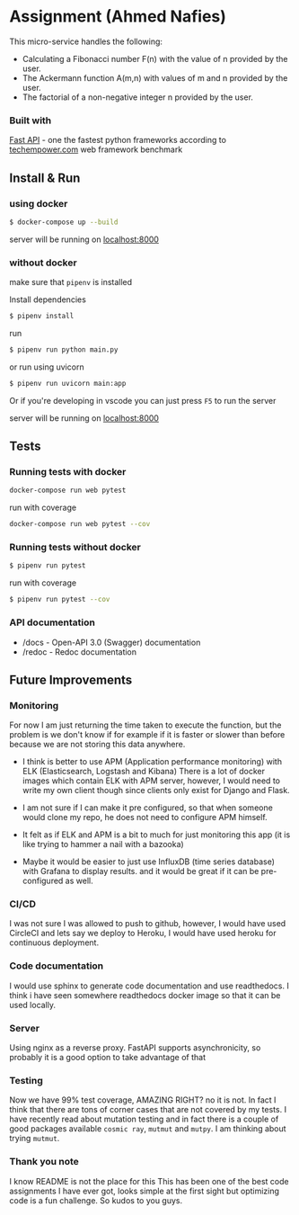 
# Assignment (Ahmed Nafies)

This micro-service handles the following:
* Calculating a Fibonacci number F(n) with the value of n provided by the user.
* The Ackermann function A(m,n) with values of m and n provided by the user.
* The factorial of a non-negative integer n provided by the user.

### Built with

[Fast API](https://fastapi.tiangolo.com/) - one the fastest python frameworks according to [techempower.com](https://www.techempower.com/benchmarks/#section=data-r18&hw=ph&test=db&l=zijzen-f) web framework benchmark 

## Install & Run

### using docker

```sh
$ docker-compose up --build
```
server will be running on [localhost:8000](http://localhost:8000)

### without docker

make sure that `pipenv` is installed

Install dependencies
```sh
$ pipenv install
```

run
```sh
$ pipenv run python main.py
```

or run using uvicorn

```sh
$ pipenv run uvicorn main:app
```
Or if you're developing in vscode you can just press `F5` to run the server

server will be running on [localhost:8000](http://localhost:8000)

## Tests

### Running tests with docker

```sh
docker-compose run web pytest 
```

run with coverage
```sh
docker-compose run web pytest --cov
```
### Running tests without docker

```sh
$ pipenv run pytest
```

run with coverage

```sh
$ pipenv run pytest --cov
```

### API documentation

* /docs - Open-API 3.0 (Swagger) documentation
* /redoc - Redoc documentation

## Future Improvements

### Monitoring
For now I am just returning the time taken to execute the function,
but the problem is we don't know if for example if it is faster or slower than before because
we are not storing this data anywhere.

- I think is better to use APM (Application performance monitoring) with ELK (Elasticsearch, Logstash and Kibana)
There is a lot of docker images which contain ELK with APM server, however, I would need to write my own client though since clients only exist for Django and Flask.

- I am not sure if I can make it pre configured, so that when someone would clone my repo, he does not need to 
configure APM himself.

- It felt as if ELK and APM is a bit to much for just monitoring this app (it is like trying to hammer a nail with a bazooka)

- Maybe it would be easier to just use InfluxDB (time series database) with Grafana to display results. 
and it would be great if it can be pre-configured as well.

### CI/CD
I was not sure I was allowed to push to github, however, I would have used CircleCI
and lets say we deploy to Heroku, I would have used heroku for continuous deployment.

### Code documentation
I would use sphinx to generate code documentation and use readthedocs.
I think i have seen somewhere readthedocs docker image so that it can be used locally.


### Server
Using nginx as a reverse proxy.
FastAPI supports asynchronicity, so probably it is a good option to take advantage of that

### Testing
Now we have 99% test coverage, AMAZING RIGHT? no it is not.
In fact I think that there are tons of corner cases that are not covered by my tests.
I have recently read about mutation testing and in fact there is a couple of 
good packages available `cosmic ray`, `mutmut` and `mutpy`.
I am thinking about trying `mutmut`.


### Thank you note 
I know README is not the place for this
This has been one of the best code assignments I have ever got,
looks simple at the first sight but optimizing code is a fun challenge.
So kudos to you guys.
